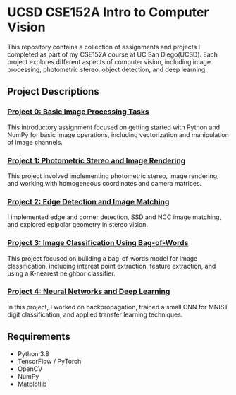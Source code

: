 # UCSD CSE152A Intro to Computer Vision

This repository contains a collection of assignments and projects I completed as part of my CSE152A course at UC San Diego(UCSD). Each project explores different aspects of computer vision, including image processing, photometric stereo, object detection, and deep learning.

## Project Descriptions

### [Project 0: Basic Image Processing Tasks](https://github.com/chojaework/CSE152A_Computer_Vision/blob/main/0.%20Intro%20to%20Computer%20Vision.ipynb)
This introductory assignment focused on getting started with Python and NumPy for basic image operations, including vectorization and manipulation of image channels.

### [Project 1: Photometric Stereo and Image Rendering](https://github.com/chojaework/CSE152A_Computer_Vision/blob/main/1.%20Photometric%20Stereo%20%26%20Image%20Rendering.ipynb)
This project involved implementing photometric stereo, image rendering, and working with homogeneous coordinates and camera matrices.

### [Project 2: Edge Detection and Image Matching](https://github.com/chojaework/CSE152A_Computer_Vision/blob/main/2.%20Edge%20Corner%20Detection%20and%20Theory.ipynb)
I implemented edge and corner detection, SSD and NCC image matching, and explored epipolar geometry in stereo vision. 

### [Project 3: Image Classification Using Bag-of-Words](https://github.com/chojaework/CSE152A_Computer_Vision/blob/main/3.%20Image%20Classification%20%26%20Bag%20of%20Words.ipynb)
This project focused on building a bag-of-words model for image classification, including interest point extraction, feature extraction, and using a K-nearest neighbor classifier. 

### [Project 4: Neural Networks and Deep Learning](https://github.com/chojaework/CSE152A_Computer_Vision/blob/main/4.%20Deep%20Learning%20for%20Computer%20Vision.ipynb)
In this project, I worked on backpropagation, trained a small CNN for MNIST digit classification, and applied transfer learning techniques. 


## Requirements
- Python 3.8
- TensorFlow / PyTorch
- OpenCV
- NumPy
- Matplotlib

